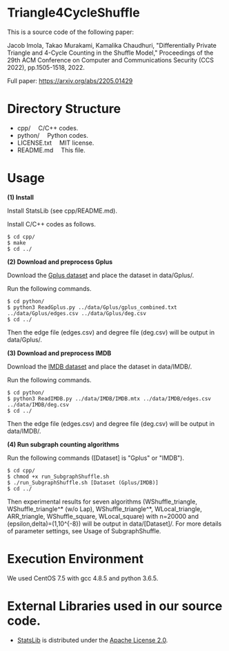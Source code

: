 # Triangle4CycleShuffle

This is a source code of the following paper:

Jacob Imola, Takao Murakami, Kamalika Chaudhuri, "Differentially Private Triangle and 4-Cycle Counting in the Shuffle Model," Proceedings of the 29th ACM Conference on Computer and Communications Security (CCS 2022), pp.1505-1518, 2022.

Full paper: https://arxiv.org/abs/2205.01429

# Directory Structure
- cpp/			&emsp;C/C++ codes.
- python/		&emsp;Python codes.
- LICENSE.txt		&emsp;MIT license.
- README.md		&emsp;This file.

# Usage

**(1) Install**

Install StatsLib (see cpp/README.md).

Install C/C++ codes as follows.
```
$ cd cpp/
$ make
$ cd ../
```

**(2) Download and preprocess Gplus**

Download the [Gplus dataset](https://snap.stanford.edu/data/ego-Gplus.html) and place the dataset in data/Gplus/.

Run the following commands.

```
$ cd python/
$ python3 ReadGplus.py ../data/Gplus/gplus_combined.txt ../data/Gplus/edges.csv ../data/Gplus/deg.csv
$ cd ../
```

Then the edge file (edges.csv) and degree file (deg.csv) will be output in data/Gplus/.

**(3) Download and preprocess IMDB**

Download the [IMDB dataset](https://www.cise.ufl.edu/research/sparse/matrices/Pajek/IMDB.html) and place the dataset in data/IMDB/.

Run the following commands.

```
$ cd python/
$ python3 ReadIMDB.py ../data/IMDB/IMDB.mtx ../data/IMDB/edges.csv ../data/IMDB/deg.csv
$ cd ../
```

Then the edge file (edges.csv) and degree file (deg.csv) will be output in data/IMDB/.

**(4) Run subgraph counting algorithms**

Run the following commands ([Dataset] is "Gplus" or "IMDB").

```
$ cd cpp/
$ chmod +x run_SubgraphShuffle.sh
$ ./run_SubgraphShuffle.sh [Dataset (Gplus/IMDB)]
$ cd ../
```

Then experimental results for seven algorithms (WShuffle_triangle, WShuffle_triangle^* (w/o Lap), WShuffle_triangle^*, WLocal_triangle, ARR_triangle, WShuffle_square, WLocal_square) with n=20000 and (epsilon,delta)=(1,10^{-8}) will be output in data/[Dataset]/. For more details of parameter settings, see Usage of SubgraphShuffle.

# Execution Environment
We used CentOS 7.5 with gcc 4.8.5 and python 3.6.5.

# External Libraries used in our source code.
- [StatsLib](https://www.kthohr.com/statslib.html) is distributed under the [Apache License 2.0](https://github.com/kthohr/stats/blob/master/LICENSE).
